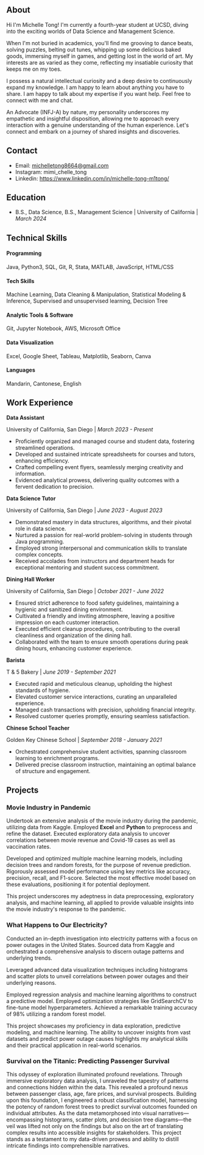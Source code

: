 ## About
Hi I'm Michelle Tong! I'm currently a fourth-year student at UCSD, diving into the exciting worlds of Data Science and Management Science.

When I'm not buried in academics, you'll find me grooving to dance beats, solving puzzles, belting out tunes, whipping up some delicious baked goods, immersing myself in games, and getting lost in the world of art. My interests are as varied as they come, reflecting my insatiable curiosity that keeps me on my toes.

I possess a natural intellectual curiosity and a deep desire to continuously expand my knowledge. I am happy to learn about anything you have to share. I am happy to talk about my expertise if you want help. Feel free to connect with me and chat.

An Advocate (INFJ-A) by nature, my personality underscores my empathetic and insightful disposition, allowing me to approach every interaction with a genuine understanding of the human experience. Let's connect and embark on a journey of shared insights and discoveries.

## Contact
- Email: michelletong8664@gmail.com
- Instagram: mimi_chelle_tong
- Linkedin: https://www.linkedin.com/in/michelle-tong-m1tong/


## Education						       		
- B.S., Data Science, B.S., Management Science | University of California | _March 2024_		        		

## Technical Skills
#### Programming
Java, Python3, SQL, Git, R, Stata, MATLAB, JavaScript, HTML/CSS
#### Tech Skills
Machine Learning, Data Cleaning & Manipulation, Statistical Modeling & Inference, Supervised and unsupervised learning, Decision Tree
#### Analytic Tools & Software
Git, Jupyter Notebook, AWS, Microsoft Office
#### Data Visualization
Excel, Google Sheet, Tableau, Matplotlib, Seaborn, Canva
#### Languages
Mandarin, Cantonese, English


## Work Experience

**Data Assistant**

University of California, San Diego | _March 2023 - Present_

- Proficiently organized and managed course and student data, fostering streamlined operations.
- Developed and sustained intricate spreadsheets for courses and tutors, enhancing efficiency.
- Crafted compelling event flyers, seamlessly merging creativity and information.
- Evidenced analytical prowess, delivering quality outcomes with a fervent dedication to precision.

  
**Data Science Tutor**

University of California, San Diego | _June 2023 - August 2023_

- Demonstrated mastery in data structures, algorithms, and their pivotal role in data science.
- Nurtured a passion for real-world problem-solving in students through Java programming.
- Employed strong interpersonal and communication skills to translate complex concepts.
- Received accolades from instructors and department heads for exceptional mentoring and student success commitment.

  
**Dining Hall Worker**

University of California, San Diego | _October 2021 - June 2022_

- Ensured strict adherence to food safety guidelines, maintaining a hygienic and sanitized dining environment.
- Cultivated a friendly and inviting atmosphere, leaving a positive impression on each customer interaction.
- Executed efficient cleanup procedures, contributing to the overall cleanliness and organization of the dining hall.
- Collaborated with the team to ensure smooth operations during peak dining hours, enhancing customer experience.

**Barista**

T & 5 Bakery | _June 2019 - September 2021_

- Executed rapid and meticulous cleanup, upholding the highest standards of hygiene.
- Elevated customer service interactions, curating an unparalleled experience.
- Managed cash transactions with precision, upholding financial integrity.
- Resolved customer queries promptly, ensuring seamless satisfaction.
  
**Chinese School Teacher**

Golden Key Chinese School | _September 2018 - January 2021_

- Orchestrated comprehensive student activities, spanning classroom learning to enrichment programs.
- Delivered precise classroom instruction, maintaining an optimal balance of structure and engagement.


## Projects
### Movie Industry in Pandemic 

Undertook an extensive analysis of the movie industry during the pandemic, utilizing data from Kaggle. Employed **Excel** and **Python** to preprocess and refine the dataset. Executed exploratory data analysis to uncover correlations between movie revenue and Covid-19 cases as well as vaccination rates.

Developed and optimized multiple machine learning models, including decision trees and random forests, for the purpose of revenue prediction. Rigorously assessed model performance using key metrics like accuracy, precision, recall, and F1-score. Selected the most effective model based on these evaluations, positioning it for potential deployment.

This project underscores my adeptness in data preprocessing, exploratory analysis, and machine learning, all applied to provide valuable insights into the movie industry's response to the pandemic.


### What Happens to Our Electricity?

Conducted an in-depth investigation into electricity patterns with a focus on power outages in the United States. Sourced data from Kaggle and orchestrated a comprehensive analysis to discern outage patterns and underlying trends.

Leveraged advanced data visualization techniques including histograms and scatter plots to unveil correlations between power outages and their underlying reasons.

Employed regression analysis and machine learning algorithms to construct a predictive model. Employed optimization strategies like GridSearchCV to fine-tune model hyperparameters. Achieved a remarkable training accuracy of 98% utilizing a random forest model.

This project showcases my proficiency in data exploration, predictive modeling, and machine learning. The ability to uncover insights from vast datasets and predict power outage causes highlights my analytical skills and their practical application in real-world scenarios.

### Survival on the Titanic: Predicting Passenger Survival

This odyssey of exploration illuminated profound revelations. Through immersive exploratory data analysis, I unraveled the tapestry of patterns and connections hidden within the data. This revealed a profound nexus between passenger class, age, fare prices, and survival prospects. Building upon this foundation, I engineered a robust classification model, harnessing the potency of random forest trees to predict survival outcomes founded on individual attributes. As the data metamorphosed into visual narratives—encompassing histograms, scatter plots, and decision tree diagrams—the veil was lifted not only on the findings but also on the art of translating complex results into accessible insights for stakeholders. This project stands as a testament to my data-driven prowess and ability to distill intricate findings into comprehensible narratives.


